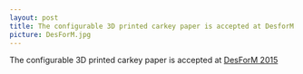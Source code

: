 ```yaml
---
layout: post
title: The configurable 3D printed carkey paper is accepted at DesforM 2015
picture: DesForM.jpg
---
```

The configurable 3D printed carkey paper is accepted at <a href="http://www.desform2015.polimi.it/"> DesForM 2015</a>
